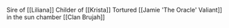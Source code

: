 Sire of [[Liliana]]
Childer of [[Krista]]
Tortured [[Jamie 'The Oracle' Valiant]] in the sun chamber
[[Clan Brujah]]
